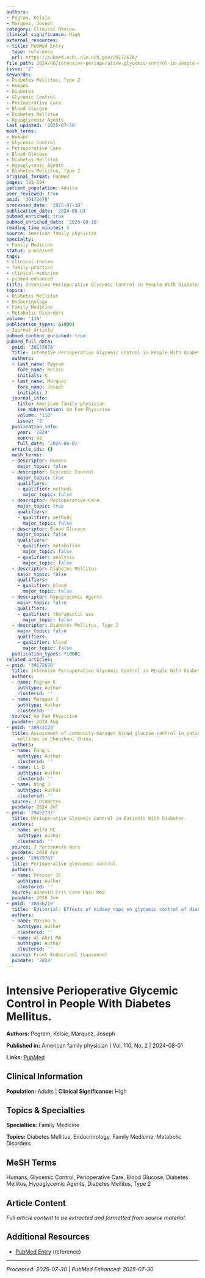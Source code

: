 ```yaml
---
authors:
- Pegram, Kelsie
- Marquez, Joseph
category: Clinical Review
clinical_significance: High
external_resources:
- title: PubMed Entry
  type: reference
  url: https://pubmed.ncbi.nlm.nih.gov/39172678/
file_path: 2024/08/intensive-perioperative-glycemic-control-in-people-with-diab.md
issue: '2'
keywords:
- Diabetes Mellitus, Type 2
- Humans
- Diabetes
- Glycemic Control
- Perioperative Care
- Blood Glucose
- Diabetes Mellitus
- Hypoglycemic Agents
last_updated: '2025-07-30'
mesh_terms:
- Humans
- Glycemic Control
- Perioperative Care
- Blood Glucose
- Diabetes Mellitus
- Hypoglycemic Agents
- Diabetes Mellitus, Type 2
original_format: PubMed
pages: 193-194
patient_population: Adults
peer_reviewed: true
pmid: '39172678'
processed_date: '2025-07-30'
publication_date: '2024-08-01'
pubmed_enriched: true
pubmed_enriched_date: '2025-08-10'
reading_time_minutes: 5
source: American family physician
specialty:
- Family Medicine
status: processed
tags:
- clinical-review
- family-practice
- clinical-medicine
- pubmed-enhanced
title: Intensive Perioperative Glycemic Control in People With Diabetes Mellitus.
topics:
- Diabetes Mellitus
- Endocrinology
- Family Medicine
- Metabolic Disorders
volume: '110'
publication_types: &id001
- Journal Article
pubmed_content_enriched: true
pubmed_full_data:
  pmid: '39172678'
  title: Intensive Perioperative Glycemic Control in People With Diabetes Mellitus.
  authors:
  - last_name: Pegram
    fore_name: Kelsie
    initials: K
  - last_name: Marquez
    fore_name: Joseph
    initials: J
  journal_info:
    title: American family physician
    iso_abbreviation: Am Fam Physician
    volume: '110'
    issue: '2'
  publication_info:
    year: '2024'
    month: 08
    full_date: '2024-08-01'
  article_ids: {}
  mesh_terms:
  - descriptor: Humans
    major_topic: false
  - descriptor: Glycemic Control
    major_topic: true
    qualifiers:
    - qualifier: methods
      major_topic: false
  - descriptor: Perioperative Care
    major_topic: true
    qualifiers:
    - qualifier: methods
      major_topic: false
  - descriptor: Blood Glucose
    major_topic: false
    qualifiers:
    - qualifier: metabolism
      major_topic: false
    - qualifier: analysis
      major_topic: false
  - descriptor: Diabetes Mellitus
    major_topic: false
    qualifiers:
    - qualifier: blood
      major_topic: false
  - descriptor: Hypoglycemic Agents
    major_topic: false
    qualifiers:
    - qualifier: therapeutic use
      major_topic: false
  - descriptor: Diabetes Mellitus, Type 2
    major_topic: false
    qualifiers:
    - qualifier: blood
      major_topic: false
  publication_types: *id001
related_articles:
- pmid: '39172678'
  title: Intensive Perioperative Glycemic Control in People With Diabetes Mellitus.
  authors:
  - name: Pegram K
    authtype: Author
    clusterid: ''
  - name: Marquez J
    authtype: Author
    clusterid: ''
  source: Am Fam Physician
  pubdate: 2024 Aug
- pmid: '38923123'
  title: Assessment of community-managed blood glucose control in patients with diabetes
    mellitus in Shenzhen, China.
  authors:
  - name: Fang L
    authtype: Author
    clusterid: ''
  - name: Li Q
    authtype: Author
    clusterid: ''
  - name: Ning J
    authtype: Author
    clusterid: ''
  source: J Diabetes
  pubdate: 2024 Jul
- pmid: '29452737'
  title: Perioperative Glycemic Control in Patients With Diabetes.
  authors:
  - name: Wolfe RC
    authtype: Author
    clusterid: ''
  source: J Perianesth Nurs
  pubdate: 2018 Apr
- pmid: '29679767'
  title: Perioperative glycaemic control.
  authors:
  - name: Preiser JC
    authtype: Author
    clusterid: ''
  source: Anaesth Crit Care Pain Med
  pubdate: 2018 Jun
- pmid: '38836219'
  title: 'Editorial: Effects of midday naps on glycemic control of diabetic patients.'
  authors:
  - name: Makino S
    authtype: Author
    clusterid: ''
  - name: Al-Abri MA
    authtype: Author
    clusterid: ''
  source: Front Endocrinol (Lausanne)
  pubdate: '2024'
---
```


# Intensive Perioperative Glycemic Control in People With Diabetes Mellitus.

**Authors:** Pegram, Kelsie, Marquez, Joseph

**Published in:** American family physician | Vol. 110, No. 2 | 2024-08-01

**Links:** [PubMed](https://pubmed.ncbi.nlm.nih.gov/39172678/)

## Clinical Information

**Population:** Adults | **Clinical Significance:** High

## Topics & Specialties

**Specialties:** Family Medicine

**Topics:** Diabetes Mellitus, Endocrinology, Family Medicine, Metabolic Disorders

## MeSH Terms

Humans, Glycemic Control, Perioperative Care, Blood Glucose, Diabetes Mellitus, Hypoglycemic Agents, Diabetes Mellitus, Type 2

## Article Content

*Full article content to be extracted and formatted from source material.*

## Additional Resources

- [PubMed Entry](https://pubmed.ncbi.nlm.nih.gov/39172678/) (reference)

---

*Processed: 2025-07-30* | *PubMed Enhanced: 2025-07-30*
